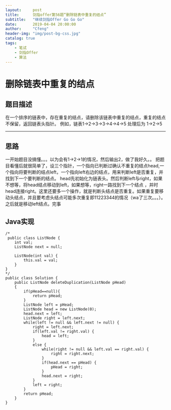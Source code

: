 ```yaml
---
layout:     post
title:      剑指offer第56题“删除链表中重复的结点”
subtitle:   "继续剑指Offer Go Go Go"
date:       2019-04-04 20:00:00
author:     "Cfeng"
header-img: "img/post-bg-css.jpg"
catalog: true
tags:
    - 笔试
    - 剑指Offer
    - 算法
---
```

# 删除链表中重复的结点
## 题目描述
在一个排序的链表中，存在重复的结点，请删除该链表中重复的结点，重复的结点不保留，返回链表头指针。 例如，链表1->2->3->3->4->4->5 处理后为 1->2->5
***
## 思路
一开始题目没搞懂。。。以为会有1->2->1的情况，然后输出2，做了我好久。。
把题目看懂后就很简单了，设三个指针，一个指向已判断过确认不重复的结点head,一个指向将要判断的结点left，一个指向left右边的结点，用来判断left是否重复，并找到下一个要判断的结点。
head先初始化为链表头。然后判断left与right，如果不想等，将head结点移动到left，如果想等，right一路找到下一个结点
，并时head连接right。这里还要多一个操作，就是判断头结点是否重复。如果重复要移动头结点，并且要考虑头结点可能多次重复即11223344的情况（wa了三次。。。）。
之后就是移动left结点。完事
## Java实现
```
/*
 public class ListNode {
    int val;
    ListNode next = null;

    ListNode(int val) {
        this.val = val;
    }
}
*/
public class Solution {
    public ListNode deleteDuplication(ListNode pHead)
    {
        if(pHead==null){
            return pHead;
        }
        ListNode left = pHead;
        ListNode head = new ListNode(0);
        head.next = left;
        ListNode right = left.next;
        while(left != null && left.next != null) {
            right = left.next;
            if(left.val != right.val) {
                head = left;
            }
            else { 
                while(right != null && left.val == right.val) {
                    right = right.next;
                }
                if(head.next == pHead) {
                    pHead = right;
                }
                head.next = right; 
            }
            left = right;
        }
        return pHead;
    }
}
```
